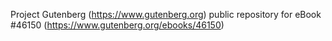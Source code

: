 Project Gutenberg (https://www.gutenberg.org) public repository for eBook #46150 (https://www.gutenberg.org/ebooks/46150)
